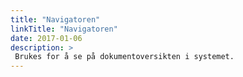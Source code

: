 ```yaml
---
title: "Navigatoren"
linkTitle: "Navigatoren"
date: 2017-01-06
description: >
 Brukes for å se på dokumentoversikten i systemet.
---
```

